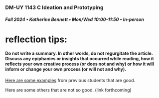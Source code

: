 ### DM-UY 1143 C Ideation and Prototyping
##### Fall 2024 • Katherine Bennett • Mon/Wed 10:00-11:50 • In-person



# reflection tips:

#### Do not write a summary. In other words, do not regurgitate the article. Discuss any epiphanies or insights that occurred while reading, how it reflects your own creative process (or does not and why) or how it will inform or change your own process (or will not and why).

[Here are some examples](https://docs.google.com/document/d/13mPvNh6WVts3y8n00pNEWpormeIX7EEH6wvnTOfJSu0/edit?usp=sharing) from previous students that are good.

Here are some others that are not so good. (link forthcoming)


